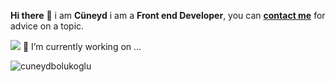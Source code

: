 <b> Hi there</b> 👋 i am <b>Cüneyd</b> i am a <b>Front end Developer</b>, you can <b><a href="mailto:cuneydbolukogluu@gmail.com">contact me</a></b> for advice on a topic.

<img src="https://camo.githubusercontent.com/58e9c3001cf685581b2f693064b45f23dafd710dffe9b687d473df775312bb0a/687474703a2f2f696d672e736869656c64732e696f2f62616467652f72656163742d3230323332613f6c6f676f3d7265616374267374796c653d666c6174266c6f676f436f6c6f723d363164616662"> 🔭 I’m currently working on ...

<img align="center" src="https://github-readme-stats.vercel.app/api?username=cuneydbolukoglu&show_icons=true" alt="cuneydbolukoglu" />

<!--
**cuneydbolukoglu/cuneydbolukoglu** is a ✨ _special_ ✨ repository because its `README.md` (this file) appears on your GitHub profile.

Here are some ideas to get you started:

- 🌱 I’m currently learning ...
- 🔭 I’m currently working on ...
- 👯 I’m looking to collaborate on ...
- 🤔 I’m looking for help with ...
- 💬 Ask me about ...
- 📫 How to reach me: ...
- 😄 Pronouns: ...
- ⚡ Fun fact: ...
-->
